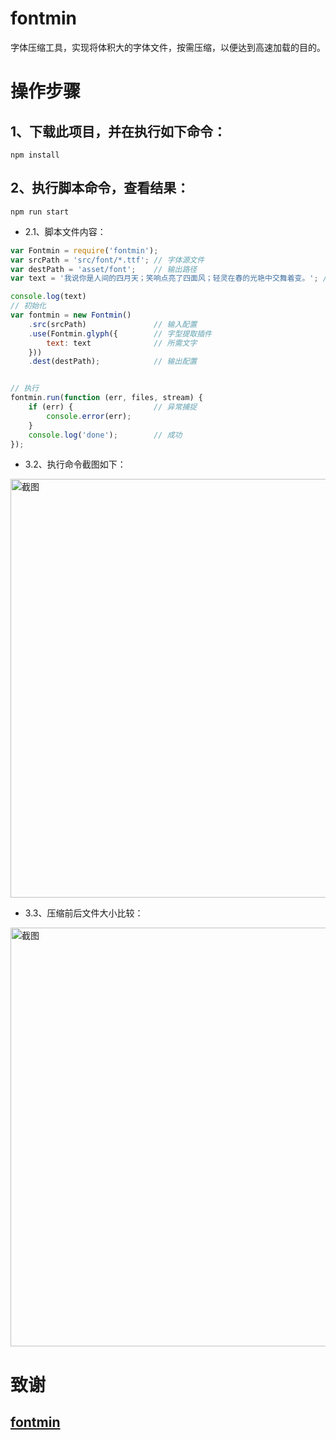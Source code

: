 # fontmin
字体压缩工具，实现将体积大的字体文件，按需压缩，以便达到高速加载的目的。

# 操作步骤

## 1、下载此项目，并在执行如下命令：
```shell
npm install
```
## 2、执行脚本命令，查看结果：
```node
npm run start
```

- 2.1、脚本文件内容：
```javascript
var Fontmin = require('fontmin');
var srcPath = 'src/font/*.ttf'; // 字体源文件
var destPath = 'asset/font';    // 输出路径
var text = '我说你是人间的四月天；笑响点亮了四面风；轻灵在春的光艳中交舞着变。'; // 压缩其实就是从源字体文件中，提取所需要的字体。

console.log(text)
// 初始化
var fontmin = new Fontmin()
    .src(srcPath)               // 输入配置
    .use(Fontmin.glyph({        // 字型提取插件
        text: text              // 所需文字
    }))   
    .dest(destPath);            // 输出配置


// 执行
fontmin.run(function (err, files, stream) {
    if (err) {                  // 异常捕捉
        console.error(err);
    }
    console.log('done');        // 成功
});
```

- 3.2、执行命令截图如下：
<img alt="截图" width="670" src="https://github.com/Liuxiang66/fontmin/blob/master/img/01.png">

- 3.3、压缩前后文件大小比较：
<img alt="截图" width="670" src="https://github.com/Liuxiang66/fontmin/blob/master/img/02.png">


# 致谢

## <a href="https://github.com/ecomfe/fontmin" target="_blank">fontmin</a>





